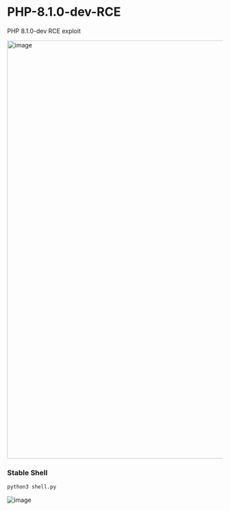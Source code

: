 # PHP-8.1.0-dev-RCE
PHP 8.1.0-dev RCE exploit

<img width="975" alt="image" src="https://github.com/user-attachments/assets/4d01aecd-bb3a-41ed-95be-93ca9beddfc7" />

### Stable Shell

```bash
python3 shell.py
```

![image](https://github.com/user-attachments/assets/d9747c31-6d2c-437b-ae6f-da7e54986d76)
